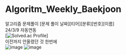 # Algoritm_Weekly_Baekjoon
알고리즘 문제풀이
[문제 풀이 날짜][티어][분류][번호][이름]<br>
24/3/9 자동연동<br> 
[![Solved.ac Profile](http://mazassumnida.wtf/api/v2/generate_badge?boj=sh5017)]
<br>이전까지 안올렸던 것 한번에<br>![image](https://github.com/lixxce5017/Algoritm_Weekly_Baekjoon/assets/101561741/2e447c4f-e3d9-4c6f-b926-7652b3ea0a06)
![image](https://github.com/lixxce5017/Algoritm_Weekly_Baekjoon/assets/101561741/c409da37-cf67-4093-81a6-5cb459e4d060)
